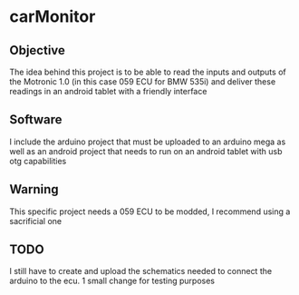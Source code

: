 # carMonitor

## Objective
The idea behind this project is to be able to read the inputs and outputs of the Motronic 1.0 (in this case 059 ECU for BMW 535i) and deliver these readings in an android tablet with a friendly interface

## Software
I include the arduino project that must be uploaded to an arduino mega as well as an android project that needs to run on an android tablet with usb otg capabilities

## Warning
This specific project needs a 059 ECU to be modded, I recommend using a sacrificial one

## TODO
I still have to create and upload the schematics needed to connect the arduino to the ecu.
1 small change for testing purposes